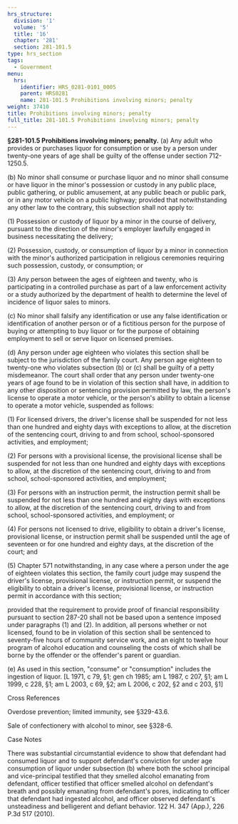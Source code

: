 ```yaml
---
hrs_structure:
  division: '1'
  volume: '5'
  title: '16'
  chapter: '281'
  section: 281-101.5
type: hrs_section
tags:
  - Government
menu:
  hrs:
    identifier: HRS_0281-0101_0005
    parent: HRS0281
    name: 281-101.5 Prohibitions involving minors; penalty
weight: 37410
title: Prohibitions involving minors; penalty
full_title: 281-101.5 Prohibitions involving minors; penalty
---
```

**§281-101.5 Prohibitions involving minors; penalty.** (a) Any adult who provides or purchases liquor for consumption or use by a person under twenty-one years of age shall be guilty of the offense under section 712-1250.5.

(b) No minor shall consume or purchase liquor and no minor shall consume or have liquor in the minor's possession or custody in any public place, public gathering, or public amusement, at any public beach or public park, or in any motor vehicle on a public highway; provided that notwithstanding any other law to the contrary, this subsection shall not apply to:

(1) Possession or custody of liquor by a minor in the course of delivery, pursuant to the direction of the minor's employer lawfully engaged in business necessitating the delivery;

(2) Possession, custody, or consumption of liquor by a minor in connection with the minor's authorized participation in religious ceremonies requiring such possession, custody, or consumption; or

(3) Any person between the ages of eighteen and twenty, who is participating in a controlled purchase as part of a law enforcement activity or a study authorized by the department of health to determine the level of incidence of liquor sales to minors.

(c) No minor shall falsify any identification or use any false identification or identification of another person or of a fictitious person for the purpose of buying or attempting to buy liquor or for the purpose of obtaining employment to sell or serve liquor on licensed premises.

(d) Any person under age eighteen who violates this section shall be subject to the jurisdiction of the family court. Any person age eighteen to twenty-one who violates subsection (b) or (c) shall be guilty of a petty misdemeanor. The court shall order that any person under twenty-one years of age found to be in violation of this section shall have, in addition to any other disposition or sentencing provision permitted by law, the person's license to operate a motor vehicle, or the person's ability to obtain a license to operate a motor vehicle, suspended as follows:

(1) For licensed drivers, the driver's license shall be suspended for not less than one hundred and eighty days with exceptions to allow, at the discretion of the sentencing court, driving to and from school, school-sponsored activities, and employment;

(2) For persons with a provisional license, the provisional license shall be suspended for not less than one hundred and eighty days with exceptions to allow, at the discretion of the sentencing court, driving to and from school, school-sponsored activities, and employment;

(3) For persons with an instruction permit, the instruction permit shall be suspended for not less than one hundred and eighty days with exceptions to allow, at the discretion of the sentencing court, driving to and from school, school-sponsored activities, and employment; or

(4) For persons not licensed to drive, eligibility to obtain a driver's license, provisional license, or instruction permit shall be suspended until the age of seventeen or for one hundred and eighty days, at the discretion of the court; and

(5) Chapter 571 notwithstanding, in any case where a person under the age of eighteen violates this section, the family court judge may suspend the driver's license, provisional license, or instruction permit, or suspend the eligibility to obtain a driver's license, provisional license, or instruction permit in accordance with this section;

provided that the requirement to provide proof of financial responsibility pursuant to section 287-20 shall not be based upon a sentence imposed under paragraphs (1) and (2). In addition, all persons whether or not licensed, found to be in violation of this section shall be sentenced to seventy-five hours of community service work, and an eight to twelve hour program of alcohol education and counseling the costs of which shall be borne by the offender or the offender's parent or guardian.

(e) As used in this section, "consume" or "consumption" includes the ingestion of liquor. [L 1971, c 79, §1; gen ch 1985; am L 1987, c 207, §1; am L 1999, c 228, §1; am L 2003, c 69, §2; am L 2006, c 202, §2 and c 203, §1]

Cross References

Overdose prevention; limited immunity, see §329-43.6.

Sale of confectionery with alcohol to minor, see §328-6.

Case Notes

There was substantial circumstantial evidence to show that defendant had consumed liquor and to support defendant's conviction for under age consumption of liquor under subsection (b) where both the school principal and vice-principal testified that they smelled alcohol emanating from defendant, officer testified that officer smelled alcohol on defendant's breath and possibly emanating from defendant's pores, indicating to officer that defendant had ingested alcohol, and officer observed defendant's unsteadiness and belligerent and defiant behavior. 122 H. 347 (App.), 226 P.3d 517 (2010).